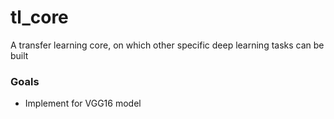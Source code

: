 # tl_core
A transfer learning core, on which other specific deep learning tasks can be built


### Goals
* Implement for VGG16 model